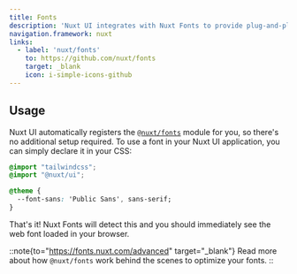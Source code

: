 ```yaml
---
title: Fonts
description: 'Nuxt UI integrates with Nuxt Fonts to provide plug-and-play font optimization.'
navigation.framework: nuxt
links:
  - label: 'nuxt/fonts'
    to: https://github.com/nuxt/fonts
    target: _blank
    icon: i-simple-icons-github
---
```


## Usage

Nuxt UI automatically registers the [`@nuxt/fonts`](https://github.com/nuxt/fonts) module for you, so there's no additional setup required. To use a font in your Nuxt UI application, you can simply declare it in your CSS:

```css [main.css]
@import "tailwindcss";
@import "@nuxt/ui";

@theme {
  --font-sans: 'Public Sans', sans-serif;
}
```

That's it! Nuxt Fonts will detect this and you should immediately see the web font loaded in your browser.

::note{to="https://fonts.nuxt.com/advanced" target="_blank"}
Read more about how `@nuxt/fonts` work behind the scenes to optimize your fonts.
::
